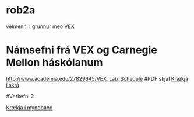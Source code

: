 # rob2a
vélmenni I grunnur með VEX
# Námsefni frá VEX og Carnegie Mellon háskólanum
 http://www.academia.edu/27829645/VEX_Lab_Schedule
#PDF skjal
[Krækja í skrá](https://github.com/eirben/rob2a/blob/master/VEX_Lab_Schedule.pdf)

#Verkefni 2

[Krækja í myndband](Placeholder)
